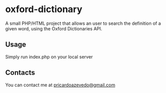 # oxford-dictionary
A small PHP/HTML project that allows an user to search the definition of a given word, using the Oxford Dictionaries API.

## Usage

Simply run index.php on your local server

## Contacts

You can contact me at pricardoazevedo@gmail.com
